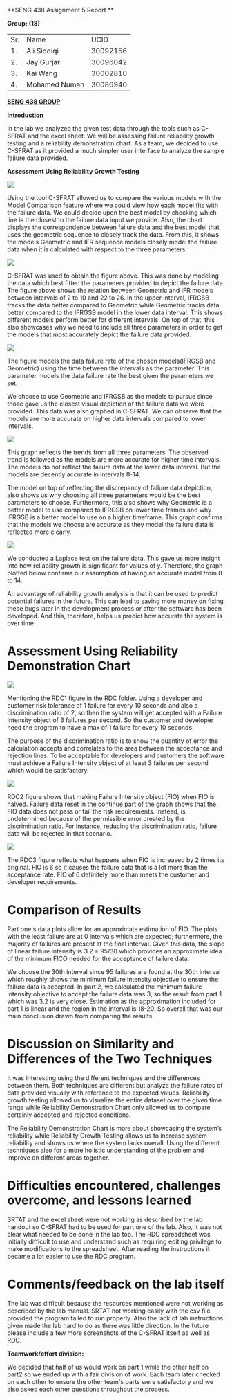 <!-- Output copied to clipboard! -->

<!-----

Yay, no errors, warnings, or alerts!

Conversion time: 0.449 seconds.


Using this Markdown file:

1. Paste this output into your source file.
2. See the notes and action items below regarding this conversion run.
3. Check the rendered output (headings, lists, code blocks, tables) for proper
   formatting and use a linkchecker before you publish this page.

Conversion notes:

* Docs to Markdown version 1.0β33
* Fri Apr 08 2022 15:24:34 GMT-0700 (PDT)
* Source doc: SENG 438 Assignment 1 Report
* Tables are currently converted to HTML tables.

WARNING:
You have 5 H1 headings. You may want to use the "H1 -> H2" option to demote all headings by one level.

----->

**SENG 438 Assignment 5 Report	**

**Group: (18)**


<table>
  <tr>
   <td>
    Sr.
   </td>
   <td>
    Name
   </td>
   <td>
    UCID
   </td>
  </tr>
  <tr>
   <td>
    1.
   </td>
   <td>
    Ali Siddiqi
   </td>
   <td>
    30092156
   </td>
  </tr>
  <tr>
   <td>
    2.
   </td>
   <td>
    Jay Gurjar
   </td>
   <td>
    30096042
   </td>
  </tr>
  <tr>
   <td>
    3.
   </td>
   <td>
    Kai Wang
   </td>
   <td>
    30002810
   </td>
  </tr>
  <tr>
   <td>
    4.
   </td>
   <td>
    Mohamed Numan
   </td>
   <td>
    30086940
   </td>
  </tr>
</table>


**<span style="text-decoration:underline;">SENG 438 GROUP</span>**

**Introduction**

In the lab we analyzed the given test data through the tools such as C-SFRAT  and the excel sheet. We will be assessing failure reliability growth testing and a reliability demonstration chart. As a team, we decided to use C-SFRAT as it provided a much simpler user interface to analyze the sample failure data provided.

**Assessment Using Reliability Growth Testing**

![](Screenshots/CSFRAT1.PNG)

Using the tool C-SFRAT allowed us to compare the various models with the Model Comparison feature where we could view how each model fits with the failure data. We could decide upon the best model by checking which line is the closest to the failure data input we provide. Also, the chart displays the correspondence between failure data and the best model that uses the geometric sequence to closely track the data. From this, it shows the models Geometric and IFR sequence models closely model the failure data when it is calculated with respect to the three parameters.

![](Screenshots/CSFRAT2.PNG)

C-SFRAT was used to obtain the figure above. This was done by modeling the data which best fitted the parameters provided to depict the failure data. The figure above shows the relation between Geometric and IFR models between intervals of 2 to 10 and 22 to 26. In the upper interval, IFRGSB tracks the data better compared to Geometric while Geometric tracks data better compared to the IFRGSB model in the lower data interval. This shows different models perform better for different intervals. On top of that, this also showcases why we need to include all three parameters in order to get the models that most accurately depict the failure data provided.

![](Screenshots/CSFRAT3.PNG)

The figure models the data failure rate of the chosen models(IFRGSB and Geometric) using the time between the intervals as the parameter. This parameter models the data failure rate the best given the parameters we set.

We choose to use Geometric and IFRGSB as the models to pursue since those gave us the closest visual depiction of the failure data we were provided. This data was also graphed in C-SFRAT. We can observe that the models are more accurate on higher data intervals compared to lower intervals.

![](Screenshots/CSFRAT4.PNG)

This graph reflects the trends from all three parameters. The observed trend is followed as the models are more accurate for higher time intervals. The models do not reflect the failure data at the lower data interval. But the models are decently accurate in intervals 8-14.

The model on top of reflecting the discrepancy of failure data depiction, also shows us why choosing all three parameters would be the best parameters to choose. Furthermore, this also shows why Geometric is a better model to use compared to IFRGSB on lower time frames and why IFRGSB is a better model to use on a higher timeframe. This graph confirms that the models we choose are accurate as they model the failure data is reflected more clearly.

![](Screenshots/CSFRAT5.PNG)

We conducted a Laplace test on the failure data. This gave us more insight into how reliability growth is significant for values of y. Therefore, the graph plotted below confirms our assumption of having an accurate model from 8 to 14.

An advantage of reliability growth analysis is that it can be used to predict potential failures in the future. This can lead to saving more money on fixing these bugs later in the development process or after the software has been developed. And this, therefore, helps us predict how accurate the system is over time. 


# **Assessment Using Reliability Demonstration Chart**

![](Screenshots/RDC1.png)

Mentioning the RDC1 figure in the RDC folder. Using a developer and customer risk tolerance of 1 failure for every 10 seconds and also a discrimination ratio of 2, so then the system will get accepted with a Failure Intensity object of 3 failures per second. So the customer and developer need the program to have a max of 1 failure for every 10 seconds.

The purpose of the discrimination ratio is to show the quantity of error the calculation accepts and correlates to the area between the acceptance and rejection lines. To be acceptable for developers and customers the software must achieve a  Failure Intensity object of at least 3 failures per second which would be satisfactory.

![](Screenshots/RDC2.png)

RDC2 figure shows that making Failure Intensity object (FIO) when FIO is halved. Failure data reset in the continue part of the graph shows that the FIO data does not pass or fail the risk requirements. Instead, is undetermined because of the permissible error created by the discrimination ratio. For instance, reducing the discrimination ratio, failure data will be rejected in that scenario. 

![](Screenshots/RDC3.png)

The RDC3 figure reflects what happens when FIO is increased by 2 times its original. FIO is 6 so it causes the failure data that is a lot more than the acceptance rate. FIO of 6 definitely more than meets the customer and developer requirements. 


# **Comparison of Results**

Part one's data plots allow for an approximate estimation of FIO. The plots with the least failure are at 0 intervals which are expected; furthermore, the majority of failures are present at the final interval. Given this data, the slope of linear failure intensity is 3.2 = 95/30 which provides an approximate idea of the minimum FICO needed for the acceptance of failure data.

We choose the 30th interval since 95 failures are found at the 30th interval which roughly shows the minimum failure intensity objective to ensure the failure data is accepted. In part 2, we calculated the minimum failure intensity objective to accept the failure data was 3, so the result from part 1 which was 3.2 is very close.  Estimation as the approximation included for part 1 is linear and the region in the interval is 18-20. So overall that was our main conclusion drawn from comparing the results.


# **Discussion on Similarity and Differences of the Two Techniques**

It was interesting using the different techniques and the differences between them. Both techniques are different but analyze the failure rates of data provided visually with reference to the expected values. Reliability growth testing allowed us to visualize the entire dataset over the given time range while Reliability Demonstration Chart only allowed us to compare certainly accepted and rejected conditions. 

The Reliability Demonstration Chart is more about showcasing the system’s reliability while Reliability Growth Testing allows us to increase system reliability and shows us where the system lacks overall. Using the different techniques also for a more holistic understanding of the problem and improve on different areas together. 


# **Difficulties encountered, challenges overcome, and lessons learned**

SRTAT and the excel sheet were not working as described by the lab handout so C-SFRAT had to be used for part one of the lab. Also, it was not clear what needed to be done in the lab too. The RDC spreadsheet was initially difficult to use and understand such as requiring editing privilege to make modifications to the spreadsheet. After reading the instructions it became a lot easier to use the RDC program.


# **Comments/feedback on the lab itself**

The lab was difficult because the resources mentioned were not working as described by the lab manual. SRTAT not working easily with the csv file provided the program failed to run properly. Also the lack of lab instructions given made the lab hard to do as there was little direction. In the future please include a few more screenshots of the C-SFRAT itself as well as RDC. 

**Teamwork/effort division:**

We decided that half of us would work on part 1 while the other half on part2 so we ended up with a fair division of work. Each team later checked on each other to ensure the other team's parts were satisfactory and we also asked each other questions throughout the process. 
